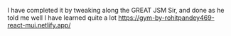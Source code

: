 I have completed it by tweaking along the GREAT JSM Sir, and done as he told me well I have learned quite a lot
https://gym-by-rohitpandey469-react-mui.netlify.app/
